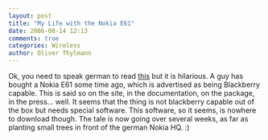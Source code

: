 ```yaml
---
layout: post
title: "My Life with the Nokia E61"
date: 2006-08-14 12:13
comments: true
categories: Wireless
author: Oliver Thylmann
---
```




Ok, you need to speak german to read [this](http://e-61.blogspot.com/) but it is hilarious. A guy has bought a Nokia E61 some time ago, which is advertised as being Blackberry capable. This is said so on the site, in the documentation, on the package, in the press... well. It seems that the thing is not blackberry capable out of the box but needs special software. This software, so it seems, is nowhere to download though. The tale is now going over several weeks, as far as planting small trees in front of the german Nokia HQ. :)








